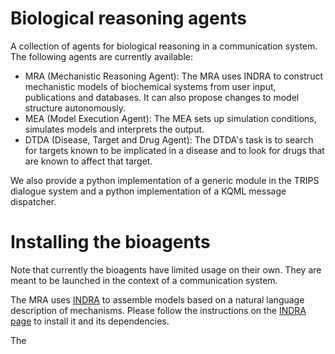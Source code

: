Biological reasoning agents
===========================

A collection of agents for biological reasoning in a communication system. The following agents are currently available: 

- MRA (Mechanistic Reasoning Agent): The MRA uses INDRA to construct mechanistic models of biochemical systems from user input, publications and databases. It can also propose changes to model structure autonomously. 
- MEA (Model Execution Agent): The MEA sets up simulation conditions, simulates models and interprets the output.
- DTDA (Disease, Target and Drug Agent): The DTDA's task is to search for targets known to be implicated in a disease and to look for drugs that are known to affect that target.

We also provide a python implementation of a generic module in the TRIPS dialogue system and a python implementation of a KQML message dispatcher. 

Installing the bioagents
========================
Note that currently the bioagents have limited usage on their own. They are
meant to be launched in the context of a communication system. 

The MRA uses [INDRA](https://github.com/sorgerlab/indra) to assemble models
based on a natural language description of mechanisms. Please follow the
instructions on the [INDRA page](https://github.com/sorgerlab/indra) to install
it and its dependencies.

The 
